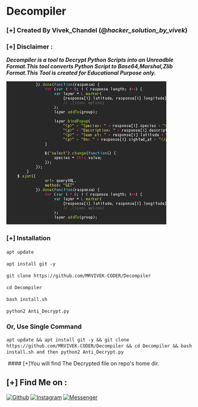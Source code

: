 # Decompiler
### [+] Created By Vivek_Chandel (@***hacker_solution_by_vivek***)
### [+] Disclaimer :
***Decompiler is a tool to Decrypt Python Scripts into an Unreadble Format.This tool converts Python Script to Base64,Marshal,Zlib Format.This Tool is created for Educational Purpose only.***

<img src="https://github.com/MRVIVEK-CODER/Decompiler/blob/main/106824690-8dd73a00-66ad-11eb-89e2-53e13ac6f594.gif" alt="" border="0" />



### [+] Installation
```apt update```

```apt install git -y```

```git clone https://github.com/MRVIVEK-CODER/Decompiler```

```cd Decompiler```

```bash install.sh```

```python2 Anti_Decrypt.py```

### Or, Use Single Command
```
apt update && apt install git -y && git clone https://github.com/MRVIVEK-CODER/Decompiler && cd Decompiler && bash install.sh and then python2 Anti_Decrypt.py
```
<img src="https://github.com/MRVIVEK-CODER/Decompiler/blob/main/Screenshot_20210513-182649__01__01.jpg" alt="" border="0" />
#### [+]You will find The Decrypted file on repo's home dir.

## [+] Find Me on :
[![Github](https://img.shields.io/badge/Github-MRVIVEK--CODER-green?style=for-the-badge&logo=github)](https://github.com/MRVIVEK-CODER)
[![Instagram](https://img.shields.io/badge/IG-%40VIVEK--CHANDEL-red?style=for-the-badge&logo=instagram)](https://www.instagram.com/hacker_solution_by_vivek)
[![Messenger](https://img.shields.io/badge/Chat-Messenger-blue?style=for-the-badge&logo=messenger)](https://m.me/Vivek.chandel.420)
